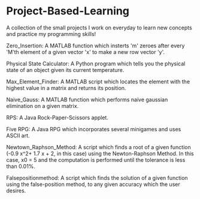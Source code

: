 # Project-Based-Learning
A collection of the small projects I work on everyday to learn new concepts and practice my programming skills!

Zero_Insertion: A MATLAB function which insterts 'm' zeroes after every 'M'th element of a given vector 'x' to make a new row vector 'y'.

Physical State Calculator: A Python program which tells you the physical state of an object given its current temperature.

Max_Element_Finder: A MATLAB script which locates the element with the highest value in a matrix and returns its position.

Naive_Gauss: A MATLAB function which performs naive gaussian elimination on a given matrix.

RPS: A Java Rock-Paper-Scissors applet.

Five RPG: A Java RPG which incorporates several minigames and uses ASCII art.

Newtown_Raphson_Method: A script which finds a root of a given function (-0.9 x^2+ 1.7 x + 2, in this case) using the Newton-Raphson Method. In this case, x0 = 5 and the computation is performed until the tolerance is less than 0.01%.

Falsepositionmethod: A script which finds the solution of a given function using the false-position method, to any given accuracy which the user desires.
